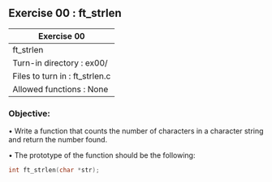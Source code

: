 ## Exercise 00 : ft_strlen

|               Exercise 00             |
|---------------------------------------|
|             ft_strlen                 |
| Turn-in directory : ex00/             |
| Files to turn in : ft_strlen.c        |
| Allowed functions : None              |

 ### Objective: 

• Write a function that counts the number of characters in a character string
and return the number found.

• The prototype of the function should be the following:
```C
int ft_strlen(char *str);
```
